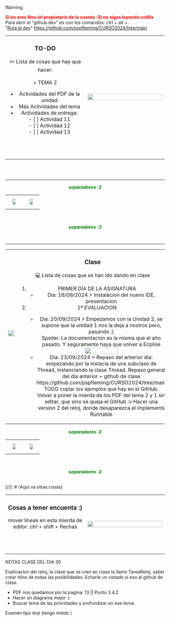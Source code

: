 >[!WARNING]
>
> **<span style="color: red;">Si no eres Neo (el propietario de la cuenta :3) no sigas leyendo cotilla </span>**
> <br>
>Para abrir el "github.dev" es con los comandos: ctrl + alt + . 
> <br>
>"[Ruta al dev](https://github.dev/nereazj544/DAM2425_PSP)"
> https://github.com/pspfleming/CURSO2024/tree/main

<div align="center">

  <table align="center">
  <tr border="none">
  <td width="50%" align="center">
  <h3><img scr="">TO-DO</h3>
  ✏️ Lista de cosas que hay que hacer:
  <br></br>
    > TEMA 2
    <ul>
    <li>Actividades del PDF de la unidad</li>
    <li>Más Actividades del tema </li>
    <li>Actividades de entrega:
<br>
- [ ] Actividad 11
<br>
- [ ] Actividad 12
<br>
- [ ] Actividad 13


</li> 
</ul>
     
  <br></br>
  <!-- Imagen Shawn Froste -->
  <td  align="center">
  <img width="100%" height="100%"  align="center" src="https://i.pinimg.com/736x/f2/e3/88/f2e38881bb455c8f7bc80047a0d14b86.jpg"/>
  </td>
  </tr>
  </table>

</div>

<br>
<br>

---

<p align="center" > <em style="color: green; font-weight: bold;">separadores :3</em></p>

<div align="center">
  <table>
  <tr border="none">
  <td align="center">
  <img width="50%" height="50%" style="margin: 9px;" src="https://i.pinimg.com/564x/aa/9f/1d/aa9f1dc09b4e30fb2cce25efbec3754d.jpg"/>

  
  <td  align="center">
  <img width="55%" height="50%"  align="center" style="margin: 9px;" src="https://i.pinimg.com/564x/68/16/25/681625381291aebeedf573c8c572d566.jpg"/>
  </td>
  </tr>
  </table>

</div>

<br>
<p align="center" > <em style="color: green; font-weight: bold;">separadores :3</em></p>
<br>

---

<div>
<table align="center">
  <tr border="none">
  <td width="50%" align="center">
  
  
  <img width="100%" height="100%"  align="center" src="https://i.pinimg.com/564x/fc/60/09/fc6009b3702ef030769b2b53134ea72e.jpg"/>
  <br></br>
  <!-- Imagen Shawn Froste -->
  <td  align="center">
  <h3><img scr="">Clase</h3>
  💻 Lista de cosas que se han ido dando en clase
    <ol>
        <li>PRIMER DÍA DE LA ASIGNATURA
            <ul>
                <li>
    Dia: 16/09/2024 > Instalacion del nuevo IDE, presentacion
                </li>
            </ul>
        </li>
        <li>1º EVALUACION</li>
            <ul>
                <li>
    Dia: 20/09/2024 > Empezamos con la Unidad 2, se supone que la unidad 1 nos la deja a nostros pero, pasando :)  
    <br>
    Spoiler: La documentacion es la misma que el año pasado. Y seguramente haya que volver a Ecplise
     <img width="50%" height="50%"  align="center" src="https://preview.redd.it/ezreal-emotes-on-pbe-swipe-v0-qckngwanhyma1.jpg?width=256&format=pjpg&auto=webp&s=b812deaa8d0a48eb4baa914cf5046ecb0d8b6a1d"/>
    <br>
        </li>
        <li>
    Dia: 23/09/2024 > Repaso del anterior día: empezando por la instacia de una subclase de Thread, instanciando la clase Thread.
Repaso general del día anterior + github de clase https://github.com/pspfleming/CURSO2024/tree/main
TODO copiar los ejemplos que hay en el GitHub.
Volver a poner la mierda de los PDF del tema 2 y 1 sin editar, que sino se queja el GitHub :v
Hacer una version 2 del reloj, donde desaparezca el implements Runnable
        </li>
        </ul>
    </ol>
  </td>
  </tr>
  </table>

<p align="center" > <em style="color: green; font-weight: bold;">separadores :3</em></p>

<div align="center">
  <table>
  <tr border="none">
  <td align="center">
  <img width="50%" height="50%" style="margin: 9px;" src="https://i.pinimg.com/564x/d7/15/09/d715099c210236ed0bf07c60214d0e0b.jpg"/>

  <!-- Imagen Shawn Froste -->
  <td  align="center">
  <img width="55%" height="50%"  align="center" style="margin: 9px;" src="https://i.pinimg.com/736x/99/4d/8a/994d8aec87e0ef64f360c113648bde9e.jpg"/>
  </td>
  </tr>
  </table>

</div>

<br>
<p align="center" > <em style="color: green; font-weight: bold;">separadores :3</em></p>
<br>
[//]: # (Aqui va otras cosas)
<table align="center">
  <tr border="none">
  <td width="50%" align="center">
    <h3>Cosas a tener encuenta :)</h3>
mover lineas en esta mierda de editor: ctrl + shift + flechas

  <br></br>

  <td  align="center">


  <img width="100%" height="100%"  align="center" src="https://i.pinimg.com/736x/63/b1/c1/63b1c18c3c758be805a74e632ae52687.jpg"/>
  </td>
  </tr>
  </table>
</div>


NOTAS CLASE DEL DIA 30

Explicacion del reloj, la clase que se creo en clase la llamo TareaReloj, saber crear hilos de todas las posibilidades.
Echarle un vistado si eso al github de clase.
- PDF nos quedamos por la pagina: 13 || Punto 3.4.2
- Hacer un diagrama mejor :)
- Buscar tema de las prioridades y profundizar en ese tema.




Examen tipo test (tengo miedo )